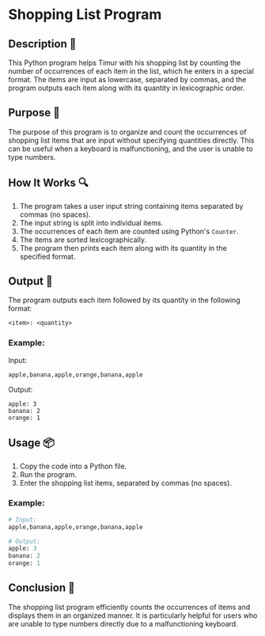 # Shopping List Program

## Description 📝

This Python program helps Timur with his shopping list by counting the number of occurrences of each item in the list, which he enters in a special format.
The items are input as lowercase, separated by commas, and the program outputs each item along with its quantity in lexicographic order.

## Purpose 🎯

The purpose of this program is to organize and count the occurrences of shopping list items that are input without specifying quantities directly.
This can be useful when a keyboard is malfunctioning, and the user is unable to type numbers.

## How It Works 🔍

1. The program takes a user input string containing items separated by commas (no spaces).
2. The input string is split into individual items.
3. The occurrences of each item are counted using Python's `Counter`.
4. The items are sorted lexicographically.
5. The program then prints each item along with its quantity in the specified format.

## Output 📜

The program outputs each item followed by its quantity in the following format:

```
<item>: <quantity>
```

### Example:

Input:

```
apple,banana,apple,orange,banana,apple
```

Output:

```
apple: 3
banana: 2
orange: 1
```

## Usage 📦

1. Copy the code into a Python file.
2. Run the program.
3. Enter the shopping list items, separated by commas (no spaces).

### Example:

```python
# Input:
apple,banana,apple,orange,banana,apple

# Output:
apple: 3
banana: 2
orange: 1
```

## Conclusion 🚀

The shopping list program efficiently counts the occurrences of items and displays them in an organized manner.
It is particularly helpful for users who are unable to type numbers directly due to a malfunctioning keyboard.
